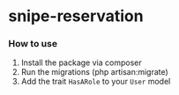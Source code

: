# snipe-reservation
### How to use
1. Install the package via composer
2. Run the migrations (php artisan:migrate)
3. Add the trait `HasARole` to your `User` model